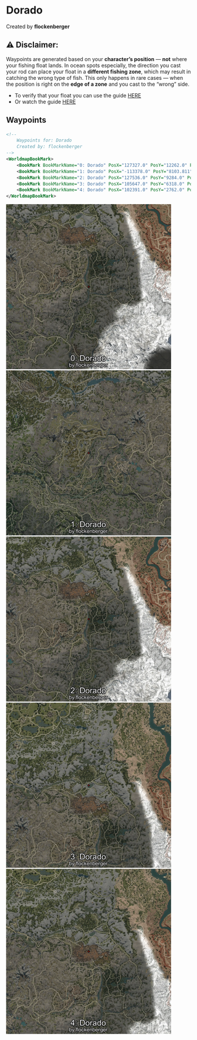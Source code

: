 # Dorado
Created by **flockenberger**

## ⚠️ Disclaimer:
Waypoints are generated based on your __**character’s position**__ — __not__ where your fishing float lands.
In ocean spots especially, the direction you cast your rod can place your float in a **different fishing zone**, which may result in catching the wrong type of fish.
This only happens in rare cases — when the position is right on the **edge of a zone** and you cast to the “wrong” side.

- To verify that your float you can use the guide [HERE](https://flockenberger.github.io/bdo-fish-position/)
- Or watch the guide [HERE](https://youtu.be/t-VXcRoNojk)

## Waypoints
```xml
<!--
    Waypoints for: Dorado
    Created by: flockenberger
-->
<WorldmapBookMark>
    <BookMark BookMarkName="0: Dorado" PosX="127327.0" PosY="12262.0" PosZ="-374967.0" />
    <BookMark BookMarkName="1: Dorado" PosX="-113378.0" PosY="8103.811" PosZ="-381268.0" />
    <BookMark BookMarkName="2: Dorado" PosX="127536.0" PosY="9284.0" PosZ="-332504.0" />
    <BookMark BookMarkName="3: Dorado" PosX="105647.0" PosY="6318.0" PosZ="-242591.0" />
    <BookMark BookMarkName="4: Dorado" PosX="102391.0" PosY="2762.0" PosZ="-276017.0" />
</WorldmapBookMark>
```

<img src="./Dorado_0_Preview.webp" width="450"/> <img src="./Dorado_1_Preview.webp" width="450"/> <img src="./Dorado_2_Preview.webp" width="450"/> <img src="./Dorado_3_Preview.webp" width="450"/> <img src="./Dorado_4_Preview.webp" width="450"/> 